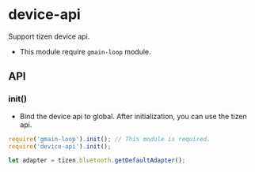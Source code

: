 # device-api

Support tizen device api.

* This module require `gmain-loop` module.

## API

### init()
 * Bind the device api to global. After initialization, you can use the tizen api.

 ```js
 require('gmain-loop').init(); // This module is required.
 require('device-api').init();

 let adapter = tizen.bluetooth.getDefaultAdapter();
 ```
